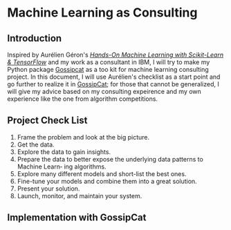 # Machine Learning as Consulting

## Introduction

Inspired by Aurélien Géron's [*Hands-On Machine Learning with Scikit-Learn & TensorFlow*](https://github.com/ageron/handson-ml) and my work as a consultant in IBM, I will try to make my Python package [Gossipcat](https://github.com/Ewen2015/GossipCat) as a too kit for machine learning consulting project. In this document, I will use Aurélien's checklist as a start point and go further to realize it in [GossipCat](https://github.com/Ewen2015/GossipCat); for those that cannot be generalized, I will give my advice based on my consulting expeirence and my own experience like the one from algorithm competitions.

## Project Check List

1. Frame the problem and look at the big picture.
2. Get the data.
3. Explore the data to gain insights.
4. Prepare the data to better expose the underlying data patterns to Machine Learn‐ ing algorithms.
5. Explore many different models and short-list the best ones.
6. Fine-tune your models and combine them into a great solution.
7. Present your solution.
8. Launch, monitor, and maintain your system.

## Implementation with GossipCat

